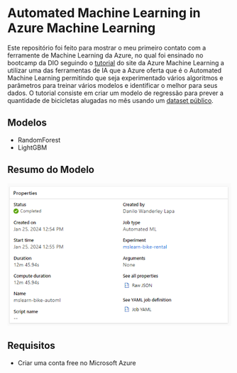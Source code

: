 # Automated Machine Learning in Azure Machine Learning

Este repositório foi feito para mostrar o meu primeiro contato com a ferramente de Machine Learning da Azure, no qual foi ensinado no bootcamp da DIO seguindo o [tutorial](https://microsoftlearning.github.io/mslearn-ai-fundamentals/Instructions/Labs/01-machine-learning.html) do site da Azure Machine Learning a utilizar uma das ferramentas de IA que a Azure oferta que é o Automated Machine Learning permitindo que seja experimentado vários algoritmos e parâmetros para treinar vários modelos e identificar o melhor para seus dados. O tutorial consiste em criar um modelo de regressão para prever a quantidade de bicicletas alugadas no mês usando um [dataset público](https://aka.ms/bike-rentals).

## Modelos
- RandomForest
-  LightGBM

## Resumo do Modelo
![modelo](prints/modelproperties.png)


## Requisitos
- Criar uma conta free no Microsoft Azure
